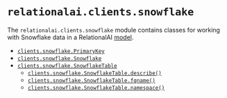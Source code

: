 # `relationalai.clients.snowflake`

The `relationalai.clients.snowflake` module contains classes for working with
Snowflake data in a RelationalAI [model](../../Model/README.md).

- [`clients.snowflake.PrimaryKey`](./PrimaryKey.md)
- [`clients.snowflake.Snowflake`](./Snowflake.md)
- [`clients.snowflake.SnowflakeTable`](./SnowflakeTable/README.md)
  - [`clients.snowflake.SnowflakeTable.describe()`](./SnowflakeTable/describe.md)
  - [`clients.snowflake.SnowflakeTable.fqname()`](./SnowflakeTable/fqname.md)
  - [`clients.snowflake.SnowflakeTable.namespace()`](./SnowflakeTable/namespace.md)
